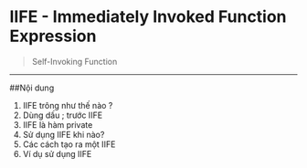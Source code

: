 # IIFE - Immediately Invoked Function Expression

> Self-Invoking Function

---

##Nội dung

1. IIFE trông như thế nào ?
2. Dùng dấu ; trước IIFE 
3. IIFE là hàm private
4. Sử dụng IIFE khi nào?
5. Các cách tạo ra một IIFE
6. Ví dụ sử dụng IIFE

